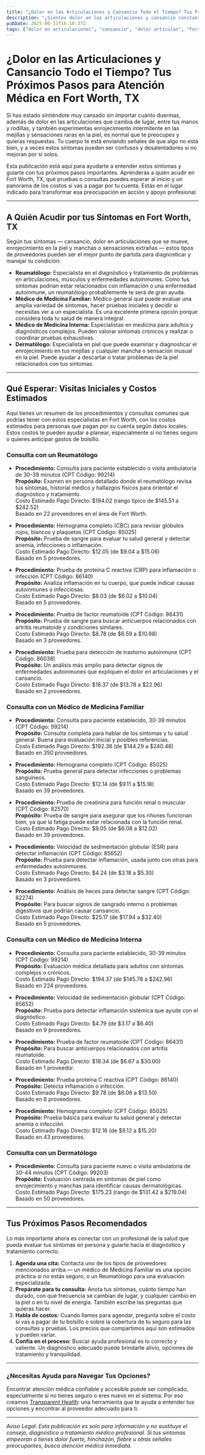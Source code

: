 ```yaml
---
title: "¿Dolor en las Articulaciones y Cansancio Todo el Tiempo? Tus Próximos Pasos para Atención Médica en Fort Worth, TX"
description: "¿Sientes dolor en las articulaciones y cansancio constante en Fort Worth? Descubre a quién acudir, qué pruebas podrían hacerte y los costos estimados para guiar tus próximos pasos."
pubDate: 2025-06-11T16:10:37Z
tags: ["dolor en articulaciones", "cansancio", "dolor articular", "Fort Worth TX", "guía de salud", "reumatología", "medicina familiar", "medicina interna", "dermatología"]
---
```


# ¿Dolor en las Articulaciones y Cansancio Todo el Tiempo? Tus Próximos Pasos para Atención Médica en Fort Worth, TX

Si has estado sintiéndote muy cansado sin importar cuánto duermas, además de dolor en las articulaciones que cambia de lugar, entre tus manos y rodillas, y también experimentas enrojecimiento intermitente en las mejillas y sensaciones raras en la piel, es normal que te preocupes y quieras respuestas. Tu cuerpo te está enviando señales de que algo no está bien, y a veces estos síntomas pueden ser confusos y desalentadores si no mejoran por sí solos.

Esta publicación está aquí para ayudarte a entender estos síntomas y guiarte con tus próximos pasos importantes. Aprenderás a quién acudir en Fort Worth, TX, qué pruebas o consultas puedes esperar al inicio y un panorama de los costos si vas a pagar por tu cuenta. Estás en el lugar indicado para transformar esa preocupación en acción y apoyo profesional.

---

## A Quién Acudir por tus Síntomas en Fort Worth, TX

Según tus síntomas — cansancio, dolor en articulaciones que se mueve, enrojecimiento en la piel y manchas o sensaciones extrañas — estos tipos de proveedores pueden ser el mejor punto de partida para diagnosticar y manejar tu condición:

- **Reumatólogo:** Especialista en el diagnóstico y tratamiento de problemas en articulaciones, músculos y enfermedades autoinmunes. Como tus síntomas podrían estar relacionados con inflamación o una enfermedad autoinmune, un reumatólogo probablemente te será de gran ayuda.
- **Médico de Medicina Familiar:** Médico general que puede evaluar una amplia variedad de síntomas, hacer pruebas iniciales y decidir si necesitas ver a un especialista. Es una excelente primera opción porque considera toda tu salud de manera integral.
- **Médico de Medicina Interna:** Especialistas en medicina para adultos y diagnósticos complejos. Pueden valorar síntomas crónicos y realizar o coordinar pruebas exhaustivas.
- **Dermatólogo:** Especialista en piel que puede examinar y diagnosticar el enrojecimiento en tus mejillas y cualquier mancha o sensación inusual en la piel. Puede ayudar a descartar o tratar problemas de la piel relacionados con tus síntomas.

---

## Qué Esperar: Visitas Iniciales y Costos Estimados

Aquí tienes un resumen de los procedimientos y consultas comunes que podrías tener con estos especialistas en Fort Worth, con los costos estimados para personas que pagan por su cuenta según datos locales. Estos costos te pueden ayudar a planear, especialmente si no tienes seguro o quieres anticipar gastos de bolsillo.

### Consulta con un Reumatólogo

- **Procedimiento:** Consulta para paciente establecido o visita ambulatoria de 30-39 minutos (CPT Código: 99214)  
  **Propósito:** Examen en persona detallado donde el reumatólogo revisa tus síntomas, historial médico y hallazgos físicos para orientar el diagnóstico y tratamiento.  
  Costo Estimado Pago Directo: $194.02 (rango típico de $145.51 a $242.52)  
  Basado en 22 proveedores en el área de Fort Worth.

- **Procedimiento:** Hemograma completo (CBC) para revisar glóbulos rojos, blancos y plaquetas (CPT Código: 85025)  
  **Propósito:** Prueba de sangre para evaluar tu salud general y detectar anemia, infecciones o inflamación.  
  Costo Estimado Pago Directo: $12.05 (de $9.04 a $15.06)  
  Basado en 5 proveedores.

- **Procedimiento:** Prueba de proteína C reactiva (CRP) para inflamación o infección (CPT Código: 86140)  
  **Propósito:** Analiza inflamación en tu cuerpo, que puede indicar causas autoinmunes o infecciosas.  
  Costo Estimado Pago Directo: $8.03 (de $6.02 a $10.04)  
  Basado en 5 proveedores.

- **Procedimiento:** Prueba de factor reumatoide (CPT Código: 86431)  
  **Propósito:** Prueba de sangre para buscar anticuerpos relacionados con artritis reumatoide y condiciones similares.  
  Costo Estimado Pago Directo: $8.78 (de $6.59 a $10.98)  
  Basado en 3 proveedores.

- **Procedimiento:** Prueba para detección de trastorno autoinmune (CPT Código: 86038)  
  **Propósito:** Un análisis más amplio para detectar signos de enfermedades autoinmunes que expliquen el dolor en articulaciones y el cansancio.  
  Costo Estimado Pago Directo: $18.37 (de $13.78 a $22.96)  
  Basado en 2 proveedores.

### Consulta con un Médico de Medicina Familiar

- **Procedimiento:** Consulta para paciente establecido, 30-39 minutos (CPT Código: 99214)  
  **Propósito:** Consulta completa para hablar de los síntomas y tu salud general. Buena para evaluación inicial y posibles referencias.  
  Costo Estimado Pago Directo: $192.38 (de $144.29 a $240.48)  
  Basado en 350 proveedores.

- **Procedimiento:** Hemograma completo (CPT Código: 85025)  
  **Propósito:** Prueba general para detectar infecciones o problemas sanguíneos.  
  Costo Estimado Pago Directo: $12.14 (de $9.11 a $15.18)  
  Basado en 39 proveedores.

- **Procedimiento:** Prueba de creatinina para función renal o muscular (CPT Código: 82570)  
  **Propósito:** Prueba de sangre para asegurar que los riñones funcionan bien, ya que la fatiga puede estar relacionada con la función renal.  
  Costo Estimado Pago Directo: $9.05 (de $6.08 a $12.02)  
  Basado en 39 proveedores.

- **Procedimiento:** Velocidad de sedimentación globular (ESR) para detectar inflamación (CPT Código: 85652)  
  **Propósito:** Prueba para detectar inflamación, usada junto con otras para enfermedades autoinmunes.  
  Costo Estimado Pago Directo: $4.24 (de $3.18 a $5.30)  
  Basado en 3 proveedores.

- **Procedimiento:** Análisis de heces para detectar sangre (CPT Código: 82274)  
  **Propósito:** Para buscar signos de sangrado interno o problemas digestivos que podrían causar cansancio.  
  Costo Estimado Pago Directo: $25.17 (de $17.94 a $32.40)  
  Basado en 5 proveedores.

### Consulta con un Médico de Medicina Interna

- **Procedimiento:** Consulta para paciente establecido, 30-39 minutos (CPT Código: 99214)  
  **Propósito:** Evaluación médica detallada para adultos con síntomas complejos o crónicos.  
  Costo Estimado Pago Directo: $194.37 (de $145.78 a $242.96)  
  Basado en 224 proveedores.

- **Procedimiento:** Velocidad de sedimentación globular (CPT Código: 85652)  
  **Propósito:** Prueba para detectar inflamación sistémica que ayude con el diagnóstico.  
  Costo Estimado Pago Directo: $4.79 (de $3.17 a $6.40)  
  Basado en 9 proveedores.

- **Procedimiento:** Prueba de factor reumatoide (CPT Código: 86431)  
  **Propósito:** Para buscar anticuerpos relacionados con artritis reumatoide.  
  Costo Estimado Pago Directo: $18.34 (de $6.67 a $30.00)  
  Basado en 1 proveedor.

- **Procedimiento:** Prueba proteína C reactiva (CPT Código: 86140)  
  **Propósito:** Detecta inflamación o infección.  
  Costo Estimado Pago Directo: $9.78 (de $6.06 a $13.50)  
  Basado en 8 proveedores.

- **Procedimiento:** Hemograma completo (CPT Código: 85025)  
  **Propósito:** Prueba básica para evaluar tu salud general y detectar anemia o infección.  
  Costo Estimado Pago Directo: $12.16 (de $9.12 a $15.20)  
  Basado en 43 proveedores.

### Consulta con un Dermatólogo

- **Procedimiento:** Consulta para paciente nuevo o visita ambulatoria de 30-44 minutos (CPT Código: 99203)  
  **Propósito:** Evaluación centrada en síntomas de piel como enrojecimiento y manchas para identificar causas dermatológicas.  
  Costo Estimado Pago Directo: $175.23 (rango de $131.42 a $219.04)  
  Basado en 50 proveedores.

---

## Tus Próximos Pasos Recomendados

Lo más importante ahora es conectar con un profesional de la salud que pueda evaluar tus síntomas en persona y guiarte hacia el diagnóstico y tratamiento correcto.

1. **Agenda una cita:** Contacta uno de los tipos de proveedores mencionados arriba — un médico de Medicina Familiar es una opción práctica si no estás seguro, o un Reumatólogo para una evaluación especializada.
2. **Prepárate para tu consulta:** Anota tus síntomas, cuánto tiempo han durado, con qué frecuencia se cambian de lugar, y cualquier cambio en la piel o en tu nivel de energía. También escribe las preguntas que quieras hacer.
3. **Habla de costos:** Cuando llames para agendar, pregunta sobre el costo si vas a pagar de tu bolsillo o sobre la cobertura de tu seguro para las consultas y pruebas. Los precios que compartimos aquí son estimados y pueden variar.
4. **Confía en el proceso:** Buscar ayuda profesional es lo correcto y valiente. Un diagnóstico adecuado puede brindarte alivio, opciones de tratamiento y tranquilidad.

---

### ¿Necesitas Ayuda para Navegar Tus Opciones?

Encontrar atención médica confiable y accesible puede ser complicado, especialmente si no tienes seguro o eres nuevo en el sistema. Por eso creamos [Transparent Health](https://transparenthealth.ai): una herramienta que te ayuda a entender tus opciones y encontrar al proveedor adecuado para ti.

---

*Aviso Legal: Esta publicación es solo para información y no sustituye el consejo, diagnóstico o tratamiento médico profesional. Si tus síntomas empeoran o tienes dolor fuerte, hinchazón, fiebre u otras señales preocupantes, busca atención médica inmediata.*
